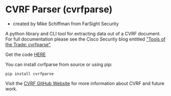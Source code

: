 # CVRF Parser (cvrfparse)
- created by Mike Schiffman from FarSight Security

A python library and CLI tool for extracting data out of a CVRF document. For full documentation please see the Cisco Security blog entitled ["Tools of the Trade: cvrfparse"](http://blogs.cisco.com/security/tools-of-the-trade-cvrfparse) 

Get the code [HERE](https://github.com/mschiffm/cvrfparse)

You can install cvrfparse from source or using pip:

```
pip install cvrfparse
```

Visit the [CVRF GitHub Website](http://cvrf.github.io/) for more information about CVRF and future work.

